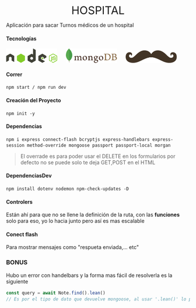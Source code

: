 <center style="font-size:30px;">HOSPITAL</center>

Aplicación para sacar Turnos médicos de un hospital

#### Tecnologías

<div class="iconos">
    <img src="nodejs.svg"  width="140px" style="padding-right: 20px;">
    <img src="mongodb.svg" width="140px" style="padding-right: 20px;">
    <img src="handlebars.svg" width="140px" style="padding-right: 20px;">
</div>




#### Correr

````
npm start / npm run dev
````

#### Creación del Proyecto

``````shell
npm init -y
``````

#### Dependencias

````shell
npm i express connect-flash bcryptjs express-handlebars express-session method-override mongoose passport passport-local morgan
````

> El overrade es para poder usar el DELETE en los formularios
> por defecto no se puede solo te deja GET,POST en el HTML

#### DependenciasDev

````shell
npm install dotenv nodemon npm-check-updates -D
````



#### Controlers

Están ahí para que no se llene la definición de la ruta, con las **funciones** solo para eso, yo lo hacia junto pero así es mas escalable

#### Conect flash
Para mostrar mensajes como "respueta enviada,... etc"



### BONUS

Hubo un error con handelbars y la forma mas fácil de resolverla es la siguiente

````javascript
const query = await Note.find().lean()
// Es por el tipo de dato que devuelve mongoose, al usar '.lean()' lo paso a formato JSON y ya no te sale WARNINGS en la consola
````